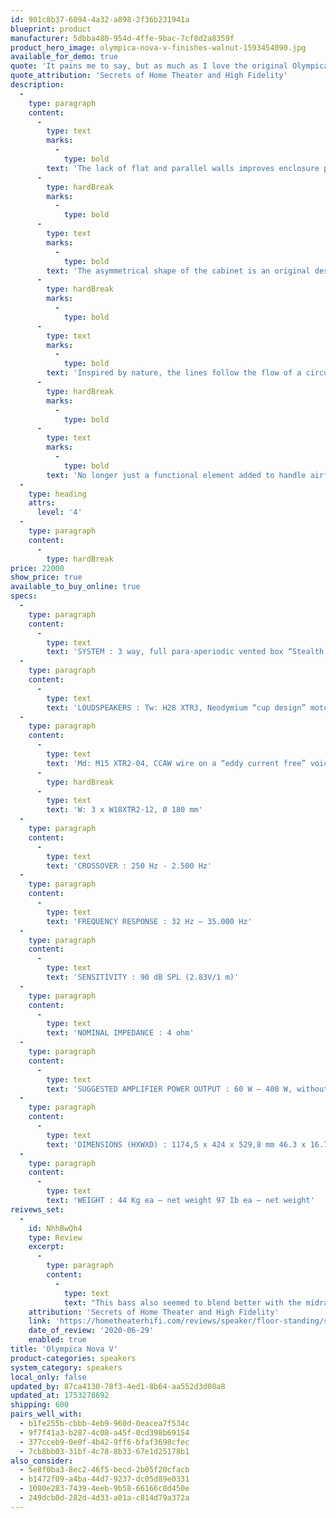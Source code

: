 ```yaml
---
id: 901c8b37-6094-4a32-a898-2f36b231941a
blueprint: product
manufacturer: 5dbba480-954d-4ffe-9bac-7cf8d2a8359f
product_hero_image: olympica-nova-v-finishes-walnut-1593454090.jpg
available_for_demo: true
quote: 'It pains me to say, but as much as I love the original Olympica IIIs that have anchored my media room setup for four years now, the new Olympica Nova Vs are superior in every way imaginable. The three woofers on the Olympica Nova Vs offer a significant improvement in bass output as well as depth.'
quote_attribution: 'Secrets of Home Theater and High Fidelity'
description:
  -
    type: paragraph
    content:
      -
        type: text
        marks:
          -
            type: bold
        text: 'The lack of flat and parallel walls improves enclosure performance and maintains the typical asymmetrical Lute shape of first generation Olympica.'
      -
        type: hardBreak
        marks:
          -
            type: bold
      -
        type: text
        marks:
          -
            type: bold
        text: 'The asymmetrical shape of the cabinet is an original design concept that allows versatile positioning of the speakers to tune the bass response in any room.'
      -
        type: hardBreak
        marks:
          -
            type: bold
      -
        type: text
        marks:
          -
            type: bold
        text: 'Inspired by nature, the lines follow the flow of a circular spiral motion, achieving a more organic cabinet structure.'
      -
        type: hardBreak
        marks:
          -
            type: bold
      -
        type: text
        marks:
          -
            type: bold
        text: 'No longer just a functional element added to handle airflow, the reflex duct is now fully integrated into the cabinet, further improving the speed and transparency of sound.'
  -
    type: heading
    attrs:
      level: '4'
  -
    type: paragraph
    content:
      -
        type: hardBreak
price: 22000
show_price: true
available_to_buy_online: true
specs:
  -
    type: paragraph
    content:
      -
        type: text
        text: 'SYSTEM : 3 way, full para-aperiodic vented box “Stealth Ultraflex”, floorstanding loudspeaker system.'
  -
    type: paragraph
    content:
      -
        type: text
        text: 'LOUDSPEAKERS : Tw: H28 XTR3, Neodymium “cup design” motor system with DAD™, Ø 28 mm'
  -
    type: paragraph
    content:
      -
        type: text
        text: 'Md: M15 XTR2-04, CCAW wire on a “eddy current free” voice coil, Ø 150 mm'
      -
        type: hardBreak
      -
        type: text
        text: 'W: 3 x W18XTR2-12, Ø 180 mm'
  -
    type: paragraph
    content:
      -
        type: text
        text: 'CROSSOVER : 250 Hz - 2.500 Hz'
  -
    type: paragraph
    content:
      -
        type: text
        text: 'FREQUENCY RESPONSE : 32 Hz – 35.000 Hz'
  -
    type: paragraph
    content:
      -
        type: text
        text: 'SENSITIVITY : 90 dB SPL (2.83V/1 m)'
  -
    type: paragraph
    content:
      -
        type: text
        text: 'NOMINAL IMPEDANCE : 4 ohm'
  -
    type: paragraph
    content:
      -
        type: text
        text: 'SUGGESTED AMPLIFIER POWER OUTPUT : 60 W – 400 W, without clipping'
  -
    type: paragraph
    content:
      -
        type: text
        text: 'DIMENSIONS (HXWXD) : 1174,5 x 424 x 529,8 mm 46.3 x 16.7 x 20.8 in'
  -
    type: paragraph
    content:
      -
        type: text
        text: 'WEIGHT : 44 Kg ea – net weight 97 Ib ea – net weight'
reivews_set:
  -
    id: NhhBwQh4
    type: Review
    excerpt:
      -
        type: paragraph
        content:
          -
            type: text
            text: "This bass also seemed to blend better with the midrange, creating a more cohesive experience. The Olympica Nova Vs sound phenomenal with well-recorded classical and jazz yet can totally rock out if you prefer more dynamic styles of music, like EDM or Metal. The larger cabinet and improved construction seem to have made a fuller-bodied sounding speaker as well.\_"
    attribution: 'Secrets of Home Theater and High Fidelity'
    link: 'https://hometheaterhifi.com/reviews/speaker/floor-standing/sonus-faber-olympica-nova-v-tower-speaker-review/'
    date_of_review: '2020-06-29'
    enabled: true
title: 'Olympica Nova V'
product-categories: speakers
system_category: speakers
local_only: false
updated_by: 87ca4130-78f3-4ed1-8b64-aa552d3d08a8
updated_at: 1753278692
shipping: 600
pairs_well_with:
  - b1fe255b-cbbb-4eb9-960d-0eacea7f534c
  - 9f7f41a3-b287-4c08-a45f-0cd398b69154
  - 377cceb9-0e0f-4b42-9ff6-bfaf3698cfec
  - 7cb8bb03-31bf-4c78-8b33-67e1d25178b1
also_consider:
  - 5e8f0ba3-8ec2-46f5-becd-2b05f20cfacb
  - b1472f09-a4ba-44d7-9237-dc05d89e0331
  - 1080e283-7439-4eeb-9b58-66166c8d450e
  - 249dcb0d-282d-4d33-a01a-c814d79a372a
---
```

